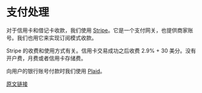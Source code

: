 # 支付处理

对于信用卡和借记卡收款，我们使用 [Stripe](http://stripe.com/)。它是一个支付网关，也提供商家账号。我们也用它来实现订阅模式收款。

Stripe 的收费和使用方式有关。信用卡交易成功之后收费 2.9% + 30 美分。没有开户费，月费或者信用卡存储费。

向用户的银行账号付款时我们使用 [Plaid](https://plaid.com/)。

[原文链接](https://thoughtbot.com/playbook/production/payment-processing)
